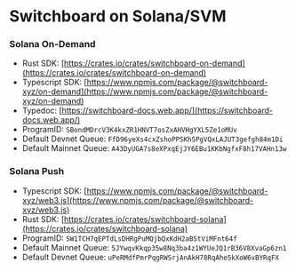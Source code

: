 # Switchboard on Solana/SVM

### Solana On-Demand

* Rust SDK: [https://crates.io/crates/switchboard-on-demand](https://crates.io/crates/switchboard-on-demand)
* Typescript SDK: [https://www.npmjs.com/package/@switchboard-xyz/on-demand](https://www.npmjs.com/package/@switchboard-xyz/on-demand)
* Typedoc: [https://switchboard-docs.web.app/](https://switchboard-docs.web.app/)
* ProgramID: `SBondMDrcV3K4kxZR1HNVT7osZxAHVHgYXL5Ze1oMUv`
* Default Devnet Queue: `FfD96yeXs4cxZshoPPSKhSPgVQxLAJUT3gefgh84m1Di`
* Default Mainnet Queue: `A43DyUGA7s8eXPxqEjJY6EBu1KKbNgfxF8h17VAHn13w`

### Solana Push

* Typescript SDK: [https://www.npmjs.com/package/@switchboard-xyz/web3.js](https://www.npmjs.com/package/@switchboard-xyz/web3.js)
* Rust SDK: [https://crates.io/crates/switchboard-solana](https://crates.io/crates/switchboard-solana)
* ProgramID: `SW1TCH7qEPTdLsDHRgPuMQjbQxKdH2aBStViMFnt64f`
* Default Mainnet Queue: `5JYwqvKkqp35w8Nq3ba4z1WYUeJQ1rB36V8XvaGp6zn1`
* Default Devnet Queue: `uPeRMdfPmrPqgRWSrjAnAkH78RqAhe5kXoW6vBYRqFX`


